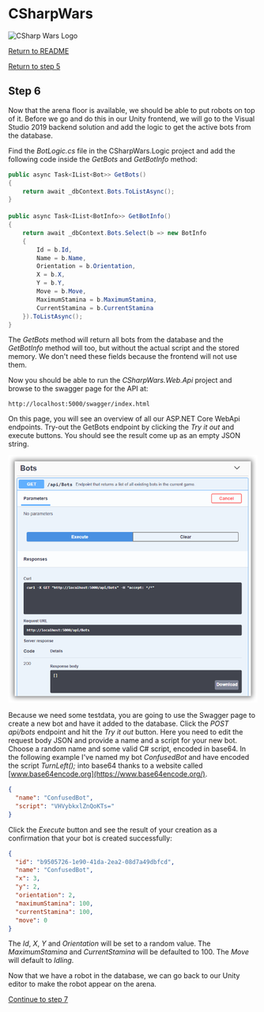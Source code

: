 # CSharpWars

![CSharp Wars Logo](https://www.djohnnie.be/csharpwars/logo.png "CSharp Wars Logo")

[Return to README](https://github.com/Djohnnie/CSharpWars-NDCLondon-2020)

[Return to step 5](https://github.com/Djohnnie/CSharpWars-NDCLondon-2020/blob/master/workshop/step05/step.md)

## Step 6

Now that the arena floor is available, we should be able to put robots on top of it. Before we go and do this in our Unity frontend, we will go to the Visual Studio 2019 backend solution and add the logic to get the active bots from the database.

Find the *BotLogic.cs* file in the CSharpWars.Logic project and add the following code inside the *GetBots* and *GetBotInfo* method:

```c#
public async Task<IList<Bot>> GetBots()
{
    return await _dbContext.Bots.ToListAsync();
}

public async Task<IList<BotInfo>> GetBotInfo()
{
    return await _dbContext.Bots.Select(b => new BotInfo
    {
        Id = b.Id,
        Name = b.Name,
        Orientation = b.Orientation,
        X = b.X,
        Y = b.Y,
        Move = b.Move,
        MaximumStamina = b.MaximumStamina,
        CurrentStamina = b.CurrentStamina
    }).ToListAsync();
}
```

The *GetBots* method will return all bots from the database and the *GetBotInfo* method will too, but without the actual script and the stored memory. We don't need these fields because the frontend will not use them.

Now you should be able to run the *CSharpWars.Web.Api* project and browse to the swagger page for the API at:

```
http://localhost:5000/swagger/index.html
```

On this page, you will see an overview of all our ASP.NET Core WebApi endpoints. Try-out the GetBots endpoint by clicking the *Try it out* and execute buttons. You should see the result come up as an empty JSON string.

![Screenshot](sshot-4.png "Screenshot")

Because we need some testdata, you are going to use the Swagger page to create a new bot and have it added to the database. Click the *POST api/bots* endpoint and hit the *Try it out* button. Here you need to edit the request body JSON and provide a name and a script for your new bot. Choose a random name and some valid C# script, encoded in base64. In the following example I've named my bot *ConfusedBot* and have encoded the script *TurnLeft();* into base64 thanks to a website called [www.base64encode.org](https://www.base64encode.org/).

```json
{
  "name": "ConfusedBot",
  "script": "VHVybkxlZnQoKTs="
}
```

Click the *Execute* button and see the result of your creation as a confirmation that your bot is created successfully:

```json
{
  "id": "b9505726-1e90-41da-2ea2-08d7a49dbfcd",
  "name": "ConfusedBot",
  "x": 3,
  "y": 2,
  "orientation": 2,
  "maximumStamina": 100,
  "currentStamina": 100,
  "move": 0
}
```

The *Id*, *X*, *Y* and *Orientation* will be set to a random value. The *MaximumStamina* and *CurrentStamina* will be defaulted to 100. The *Move* will default to *Idling*.

Now that we have a robot in the database, we can go back to our Unity editor to make the robot appear on the arena.




[Continue to step 7](https://github.com/Djohnnie/CSharpWars-NDCLondon-2020/blob/master/workshop/step07/step.md)